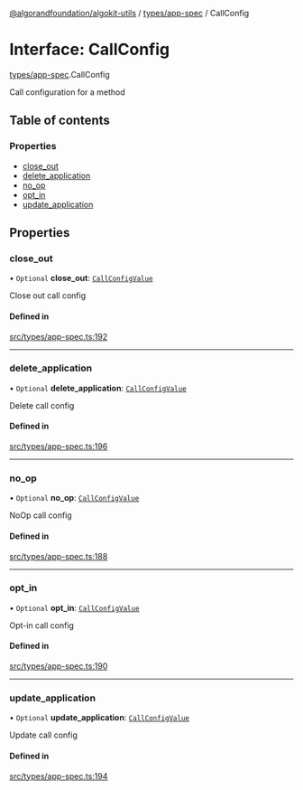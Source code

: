 [@algorandfoundation/algokit-utils](../README.md) / [types/app-spec](../modules/types_app_spec.md) / CallConfig

# Interface: CallConfig

[types/app-spec](../modules/types_app_spec.md).CallConfig

Call configuration for a method

## Table of contents

### Properties

- [close\_out](types_app_spec.CallConfig.md#close_out)
- [delete\_application](types_app_spec.CallConfig.md#delete_application)
- [no\_op](types_app_spec.CallConfig.md#no_op)
- [opt\_in](types_app_spec.CallConfig.md#opt_in)
- [update\_application](types_app_spec.CallConfig.md#update_application)

## Properties

### close\_out

• `Optional` **close\_out**: [`CallConfigValue`](../modules/types_app_spec.md#callconfigvalue)

Close out call config

#### Defined in

[src/types/app-spec.ts:192](https://github.com/lempira/algokit-utils-ts/blob/main/src/types/app-spec.ts#L192)

___

### delete\_application

• `Optional` **delete\_application**: [`CallConfigValue`](../modules/types_app_spec.md#callconfigvalue)

Delete call config

#### Defined in

[src/types/app-spec.ts:196](https://github.com/lempira/algokit-utils-ts/blob/main/src/types/app-spec.ts#L196)

___

### no\_op

• `Optional` **no\_op**: [`CallConfigValue`](../modules/types_app_spec.md#callconfigvalue)

NoOp call config

#### Defined in

[src/types/app-spec.ts:188](https://github.com/lempira/algokit-utils-ts/blob/main/src/types/app-spec.ts#L188)

___

### opt\_in

• `Optional` **opt\_in**: [`CallConfigValue`](../modules/types_app_spec.md#callconfigvalue)

Opt-in call config

#### Defined in

[src/types/app-spec.ts:190](https://github.com/lempira/algokit-utils-ts/blob/main/src/types/app-spec.ts#L190)

___

### update\_application

• `Optional` **update\_application**: [`CallConfigValue`](../modules/types_app_spec.md#callconfigvalue)

Update call config

#### Defined in

[src/types/app-spec.ts:194](https://github.com/lempira/algokit-utils-ts/blob/main/src/types/app-spec.ts#L194)
